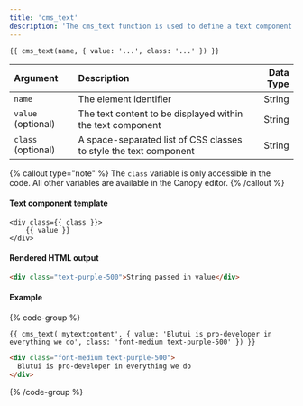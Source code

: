 ```yaml
---
title: 'cms_text'
description: 'The cms_text function is used to define a text component which can be edited on the Canopy editor.'
---
```


```canvas {% process=false %}
{{ cms_text(name, { value: '...', class: '...' }) }}
```

| Argument           | Description                                                       | Data Type |
| :----------------- | :---------------------------------------------------------------- | --------: |
| `name`             | The element identifier                                            |    String |
| `value` (optional) | The text content to be displayed within the text component        |    String |
| `class` (optional) | A space-separated list of CSS classes to style the text component |    String |

{% callout type="note" %}
The `class` variable is only accessible in the code. All other variables are available in the Canopy editor.
{% /callout %}

#### Text component template

```canvas {% process=false %}
<div class={{ class }}>
    {{ value }}
</div>
```

#### Rendered HTML output

```html {% process=false %}
<div class="text-purple-500">String passed in value</div>
```

#### Example

{% code-group %}

```canvas {% process=false filename="index.html" %}
{{ cms_text('mytextcontent', { value: 'Blutui is pro-developer in everything we do', class: 'font-medium text-purple-500' }) }}
```

```html {% process=false filename="Output" %}
<div class="font-medium text-purple-500">
  Blutui is pro-developer in everything we do
</div>
```

{% /code-group %}

